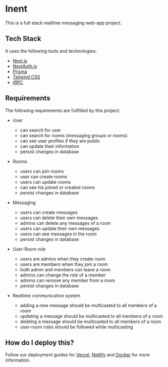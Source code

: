 # Inent

This is a full stack realtime messaging web-app project.

## Tech Stack

It uses the following tools and technologies:

- [Next.js](https://nextjs.org)
- [NextAuth.js](https://next-auth.js.org)
- [Prisma](https://prisma.io)
- [Tailwind CSS](https://tailwindcss.com)
- [tRPC](https://trpc.io)

## Requirements

The following requirements are fullfilled by this project:
- User
  - can search for user
  - can search for rooms (messaging groups or rooms)
  - can see user profiles if they are public
  - can update their information
  - persist changes in database

- Rooms
  - users can join rooms
  - user can create rooms
  - users can update rooms
  - can see his joined or created rooms
  - persist changes in database

- Messaging
  - users can create messages
  - users can delete their own messages
  - admins can delete any messages of a room
  - users can update their own messages
  - users can see messages in the room
  - persist changes in database

- User-Room role
  - users are admins when they create room
  - users are members when they join a room
  - both admin and members can leave a room
  - admins can change the role of a member
  - admins can remove any member from a room
  - persist changes in database

- Realtime communication system
  - adding a new message should be multicasted to all members of a room
  - updating a message should be multicasted to all members of a room
  - deleting a message should be multicasted to all members of a room
  - user-room roles should be followed while multicasting


## How do I deploy this?

Follow our deployment guides for [Vercel](https://create.t3.gg/en/deployment/vercel), [Netlify](https://create.t3.gg/en/deployment/netlify) and [Docker](https://create.t3.gg/en/deployment/docker) for more information.
